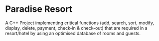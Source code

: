 # Paradise Resort
A C++ Project implementing critical functions (add, search, sort, modify, display, delete, payment, check-in & check-out) that are required in a resort/hotel by using an optimised database of rooms and guests.
